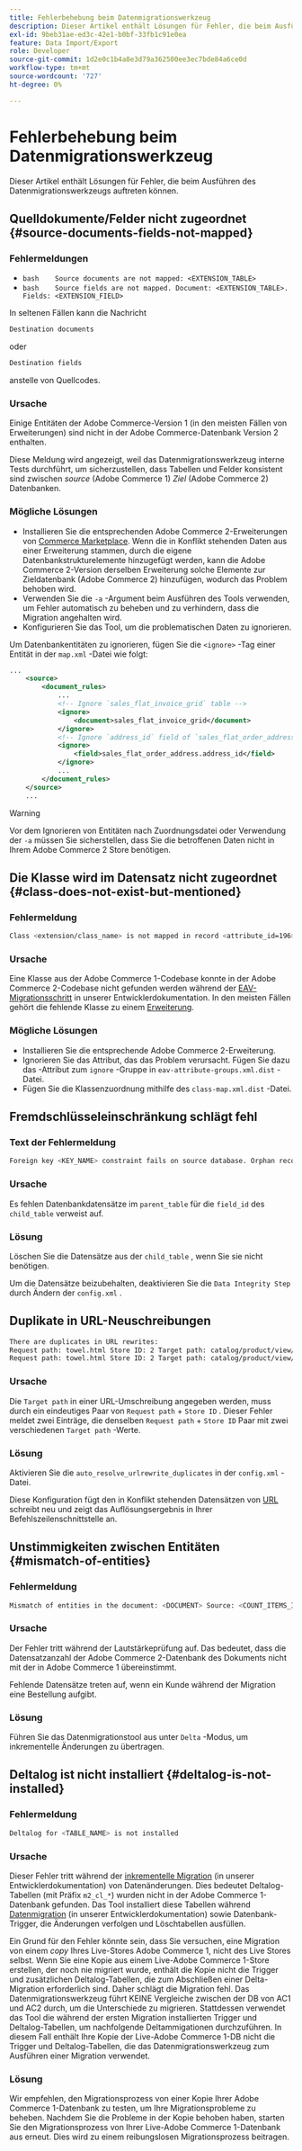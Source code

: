 ```yaml
---
title: Fehlerbehebung beim Datenmigrationswerkzeug
description: Dieser Artikel enthält Lösungen für Fehler, die beim Ausführen des Datenmigrationswerkzeugs auftreten können.
exl-id: 9beb31ae-ed3c-42e1-b0bf-33fb1c91e0ea
feature: Data Import/Export
role: Developer
source-git-commit: 1d2e0c1b4a8e3d79a362500ee3ec7bde84a6ce0d
workflow-type: tm+mt
source-wordcount: '727'
ht-degree: 0%

---
```


# Fehlerbehebung beim Datenmigrationswerkzeug

Dieser Artikel enthält Lösungen für Fehler, die beim Ausführen des Datenmigrationswerkzeugs auftreten können.

## Quelldokumente/Felder nicht zugeordnet {#source-documents-fields-not-mapped}

### Fehlermeldungen

* ```bash    Source documents are not mapped: <EXTENSION_TABLE>    ```
* ```bash    Source fields are not mapped. Document: <EXTENSION_TABLE>. Fields: <EXTENSION_FIELD>    ```

In seltenen Fällen kann die Nachricht

```bash
Destination documents
```

oder

```bash
Destination fields
```

anstelle von Quellcodes.

### Ursache

Einige Entitäten der Adobe Commerce-Version 1 (in den meisten Fällen von Erweiterungen) sind nicht in der Adobe Commerce-Datenbank Version 2 enthalten.

Diese Meldung wird angezeigt, weil das Datenmigrationswerkzeug interne Tests durchführt, um sicherzustellen, dass Tabellen und Felder konsistent sind zwischen *source* (Adobe Commerce 1) *Ziel* (Adobe Commerce 2) Datenbanken.

### Mögliche Lösungen

* Installieren Sie die entsprechenden Adobe Commerce 2-Erweiterungen von [Commerce Marketplace](https://marketplace.magento.com/).     Wenn die in Konflikt stehenden Daten aus einer Erweiterung stammen, durch die eigene Datenbankstrukturelemente hinzugefügt werden, kann die Adobe Commerce 2-Version derselben Erweiterung solche Elemente zur Zieldatenbank (Adobe Commerce 2) hinzufügen, wodurch das Problem behoben wird.
* Verwenden Sie die `-a` -Argument beim Ausführen des Tools verwenden, um Fehler automatisch zu beheben und zu verhindern, dass die Migration angehalten wird.
* Konfigurieren Sie das Tool, um die problematischen Daten zu ignorieren.

Um Datenbankentitäten zu ignorieren, fügen Sie die `<ignore>` -Tag einer Entität in der `map.xml` -Datei wie folgt:

```xml
...
    <source>
        <document_rules>
            ...
            <!-- Ignore `sales_flat_invoice_grid` table -->
            <ignore>
                <document>sales_flat_invoice_grid</document>
            </ignore>
            <!-- Ignore `address_id` field of `sales_flat_order_address` table -->
            <ignore>
                <field>sales_flat_order_address.address_id</field>
            </ignore>
            ...
        </document_rules>
    </source>
    ...
```

>[!WARNING]
>
>Vor dem Ignorieren von Entitäten nach Zuordnungsdatei oder Verwendung der `-a` müssen Sie sicherstellen, dass Sie die betroffenen Daten nicht in Ihrem Adobe Commerce 2 Store benötigen.

## Die Klasse wird im Datensatz nicht zugeordnet {#class-does-not-exist-but-mentioned}

### Fehlermeldung

```bash
Class <extension/class_name> is not mapped in record <attribute_id=196>
```

### Ursache

Eine Klasse aus der Adobe Commerce 1-Codebase konnte in der Adobe Commerce 2-Codebase nicht gefunden werden während der [EAV-Migrationsschritt](https://devdocs.magento.com/guides/v2.3/migration/migration-tool-internal-spec.html#eav) in unserer Entwicklerdokumentation. In den meisten Fällen gehört die fehlende Klasse zu einem [Erweiterung](https://glossary.magento.com/extension).

### Mögliche Lösungen

* Installieren Sie die entsprechende Adobe Commerce 2-Erweiterung.
* Ignorieren Sie das Attribut, das das Problem verursacht.    Fügen Sie dazu das -Attribut zum `ignore` -Gruppe in `eav-attribute-groups.xml.dist` -Datei.
* Fügen Sie die Klassenzuordnung mithilfe des `class-map.xml.dist` -Datei.

## Fremdschlüsseleinschränkung schlägt fehl

### Text der Fehlermeldung

```bash
Foreign key <KEY_NAME> constraint fails on source database. Orphan records id: <id_1>, <id_2> from <child_table>.<field_id> has no referenced records in <parent_table>
```

### Ursache

Es fehlen Datenbankdatensätze im `parent_table` für die `field_id` des `child_table` verweist auf.

### Lösung

Löschen Sie die Datensätze aus der `child_table` , wenn Sie sie nicht benötigen.

Um die Datensätze beizubehalten, deaktivieren Sie die `Data Integrity Step` durch Ändern der `config.xml` .

## Duplikate in URL-Neuschreibungen

```xml
There are duplicates in URL rewrites:
Request path: towel.html Store ID: 2 Target path: catalog/product/view/id/10
Request path: towel.html Store ID: 2 Target path: catalog/product/view/id/12
```

### Ursache

Die `Target path` in einer URL-Umschreibung angegeben werden, muss durch ein eindeutiges Paar von `Request path` + `Store ID` . Dieser Fehler meldet zwei Einträge, die denselben `Request path` + `Store ID` Paar mit zwei verschiedenen `Target path` -Werte.

### Lösung

Aktivieren Sie die `auto_resolve_urlrewrite_duplicates` in der `config.xml` -Datei.

Diese Konfiguration fügt den in Konflikt stehenden Datensätzen von [URL](https://glossary.magento.com/url) schreibt neu und zeigt das Auflösungsergebnis in Ihrer Befehlszeilenschnittstelle an.

## Unstimmigkeiten zwischen Entitäten {#mismatch-of-entities}

### Fehlermeldung

```bash
Mismatch of entities in the document: <DOCUMENT> Source: <COUNT_ITEMS_IN_SOURCE_TABLE> Destination: <COUNT_ITEMS_IN_DESTINATION_TABLE>
```

### Ursache

Der Fehler tritt während der Lautstärkeprüfung auf. Das bedeutet, dass die Datensatzanzahl der Adobe Commerce 2-Datenbank des Dokuments nicht mit der in Adobe Commerce 1 übereinstimmt.

Fehlende Datensätze treten auf, wenn ein Kunde während der Migration eine Bestellung aufgibt.

### Lösung

Führen Sie das Datenmigrationstool aus unter `Delta` -Modus, um inkrementelle Änderungen zu übertragen.

## Deltalog ist nicht installiert {#deltalog-is-not-installed}

### Fehlermeldung

```bash
Deltalog for <TABLE_NAME> is not installed
```

### Ursache

Dieser Fehler tritt während der [inkrementelle Migration](https://devdocs.magento.com/guides/v2.3/migration/migration-migrate-delta.html) (in unserer Entwicklerdokumentation) von Datenänderungen. Dies bedeutet Deltalog-Tabellen (mit Präfix `m2_cl_*`) wurden nicht in der Adobe Commerce 1-Datenbank gefunden. Das Tool installiert diese Tabellen während [Datenmigration](https://devdocs.magento.com/guides/v2.3/migration/migration-migrate-data.html) (in unserer Entwicklerdokumentation) sowie Datenbank-Trigger, die Änderungen verfolgen und Löschtabellen ausfüllen.

Ein Grund für den Fehler könnte sein, dass Sie versuchen, eine Migration von einem *copy* Ihres Live-Stores Adobe Commerce 1, nicht des Live Stores selbst. Wenn Sie eine Kopie aus einem Live-Adobe Commerce 1-Store erstellen, der noch nie migriert wurde, enthält die Kopie nicht die Trigger und zusätzlichen Deltalog-Tabellen, die zum Abschließen einer Delta-Migration erforderlich sind. Daher schlägt die Migration fehl. Das Datenmigrationswerkzeug führt KEINE Vergleiche zwischen der DB von AC1 und AC2 durch, um die Unterschiede zu migrieren. Stattdessen verwendet das Tool die während der ersten Migration installierten Trigger und Deltalog-Tabellen, um nachfolgende Deltammigationen durchzuführen. In diesem Fall enthält Ihre Kopie der Live-Adobe Commerce 1-DB nicht die Trigger und Deltalog-Tabellen, die das Datenmigrationswerkzeug zum Ausführen einer Migration verwendet.

### Lösung

Wir empfehlen, den Migrationsprozess von einer Kopie Ihrer Adobe Commerce 1-Datenbank zu testen, um Ihre Migrationsprobleme zu beheben. Nachdem Sie die Probleme in der Kopie behoben haben, starten Sie den Migrationsprozess von Ihrer Live-Adobe Commerce 1-Datenbank aus erneut. Dies wird zu einem reibungslosen Migrationsprozess beitragen.
